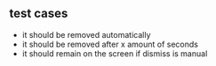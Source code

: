## test cases

- it should be removed automatically
- it should be removed after x amount of seconds
- it should remain on the screen if dismiss is manual
